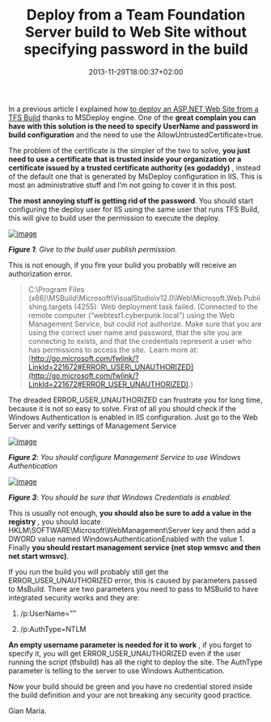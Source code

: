 ﻿---
title: "Deploy from a Team Foundation Server build to Web Site without specifying password in the build"
description: ""
date: 2013-11-29T18:00:37+02:00
draft: false
tags: [Continuous Deployment,TFS Build]
categories: [Tfs]
---
In a previous article I explained how [to deploy an ASP.NET Web Site from a TFS Build](http://www.codewrecks.com/blog/index.php/2013/08/01/deploy-asp-net-web-site-on-iis-from-tfs-build/) thanks to MSDeploy engine. One of the **great complain you can have with this solution is the need to specify UserName and password in build configuration** and the need to use the AllowUntrustedCertificate=true.

The problem of the certificate is the simpler of the two to solve,  **you just need to use a certificate that is trusted inside your organization or a certificate issued by a trusted certificate authority (es godaddy)** , instead of the default one that is generated by MsDeploy configuration in IIS. This is most an administrative stuff and I’m not going to cover it in this post.

 **The most annoying stuff is getting rid of the password**. You should start configuring the deploy user for IIS using the same user that runs TFS Build, this will give to build user the permission to execute the deploy.

[![image](https://www.codewrecks.com/blog/wp-content/uploads/2013/11/image_thumb1.png "image")](https://www.codewrecks.com/blog/wp-content/uploads/2013/11/image1.png)

 ***Figure 1***: *Give to the build user publish permission.*

This is not enough, if you fire your bulid you probably will receive an authorization error.

> C:\Program Files (x86)\MSBuild\Microsoft\VisualStudio\v12.0\Web\Microsoft.Web.Publishing.targets (4255): Web deployment task failed. (Connected to the remote computer (“webtest1.cyberpunk.local”) using the Web Management Service, but could not authorize. Make sure that you are using the correct user name and password, that the site you are connecting to exists, and that the credentials represent a user who has permissions to access the site.  Learn more at: [http://go.microsoft.com/fwlink/?LinkId=221672#ERROR\_USER\_UNAUTHORIZED](http://go.microsoft.com/fwlink/?LinkId=221672#ERROR_USER_UNAUTHORIZED).)

The dreaded ERROR\_USER\_UNAUTHORIZED can frustrate you for long time, because it is not so easy to solve. First of all you should check if the Windows Authentication is enabled in IIS configuration. Just go to the Web Server and verify settings of Management Service

[![image](https://www.codewrecks.com/blog/wp-content/uploads/2013/11/image_thumb2.png "image")](https://www.codewrecks.com/blog/wp-content/uploads/2013/11/image2.png)

 ***Figure 2***: *You should configure Management Service to use Windows Authentication*

[![image](https://www.codewrecks.com/blog/wp-content/uploads/2013/11/image_thumb3.png "image")](https://www.codewrecks.com/blog/wp-content/uploads/2013/11/image3.png)

 ***Figure 3***: *You should be sure that Windows Credentials is enabled.*

This is usually not enough,  **you should also be sure to add a value in the registry** , you should locate HKLM\SOFTWARE\Microsoft\WebManagement\Server key and then add a DWORD value named WindowsAuthenticationEnabled with the value 1. Finally  **you should restart management service (net stop wmsvc and then net start wmsvc)**.

If you run the build you will probably still get the ERROR\_USER\_UNAUTHORIZED error, this is caused by parameters passed to MsBuild. There are two parameters you need to pass to MSBuild to have integrated security works and they are:

1) /p:UserName=””

2) /p:AuthType=NTLM

 **An empty username parameter is needed for it to work** , if you forget to specify it, you will get ERROR\_USER\_UNAUTHORIZED even if the user running the script (tfsbuild) has all the right to deploy the site. The AuthType parameter is telling to the server to use Windows Authentication.

Now your build should be green and you have no credential stored inside the build definition and your are not breaking any security good practice.

Gian Maria.

